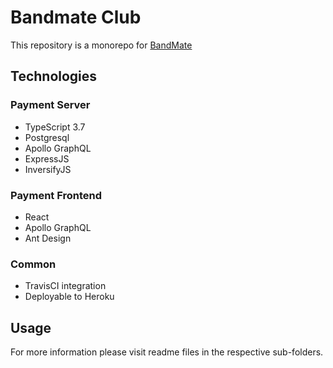 # Bandmate Club

This repository is a monorepo for [BandMate](http://bandmate.club)

## Technologies

### Payment Server

- TypeScript 3.7
- Postgresql
- Apollo GraphQL
- ExpressJS
- InversifyJS

### Payment Frontend

- React
- Apollo GraphQL
- Ant Design

### Common

- TravisCI integration
- Deployable to Heroku

## Usage

For more information please visit readme files in the respective sub-folders.
